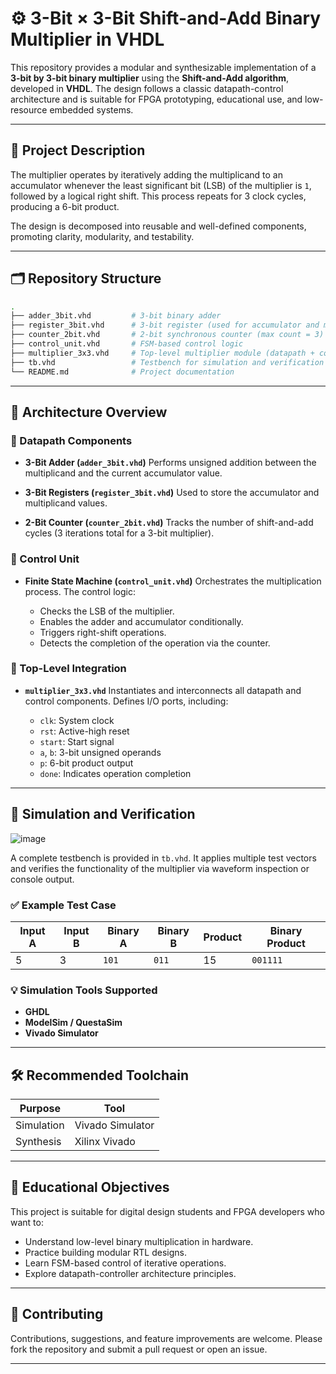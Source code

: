 # ⚙️ 3-Bit × 3-Bit Shift-and-Add Binary Multiplier in VHDL

This repository provides a modular and synthesizable implementation of a **3-bit by 3-bit binary multiplier** using the **Shift-and-Add algorithm**, developed in **VHDL**. The design follows a classic datapath-control architecture and is suitable for FPGA prototyping, educational use, and low-resource embedded systems.

---

## 📌 Project Description

The multiplier operates by iteratively adding the multiplicand to an accumulator whenever the least significant bit (LSB) of the multiplier is `1`, followed by a logical right shift. This process repeats for 3 clock cycles, producing a 6-bit product.

The design is decomposed into reusable and well-defined components, promoting clarity, modularity, and testability.

---

## 🗂️ Repository Structure

```bash
.
├── adder_3bit.vhd         # 3-bit binary adder
├── register_3bit.vhd      # 3-bit register (used for accumulator and multiplicand)
├── counter_2bit.vhd       # 2-bit synchronous counter (max count = 3)
├── control_unit.vhd       # FSM-based control logic
├── multiplier_3x3.vhd     # Top-level multiplier module (datapath + control)
├── tb.vhd                 # Testbench for simulation and verification
└── README.md              # Project documentation
```

---

## 🧠 Architecture Overview

### 🔹 Datapath Components

* **3-Bit Adder (`adder_3bit.vhd`)**
  Performs unsigned addition between the multiplicand and the current accumulator value.

* **3-Bit Registers (`register_3bit.vhd`)**
  Used to store the accumulator and multiplicand values.

* **2-Bit Counter (`counter_2bit.vhd`)**
  Tracks the number of shift-and-add cycles (3 iterations total for a 3-bit multiplier).

### 🔹 Control Unit

* **Finite State Machine (`control_unit.vhd`)**
  Orchestrates the multiplication process. The control logic:

  * Checks the LSB of the multiplier.
  * Enables the adder and accumulator conditionally.
  * Triggers right-shift operations.
  * Detects the completion of the operation via the counter.

### 🔹 Top-Level Integration

* **`multiplier_3x3.vhd`**
  Instantiates and interconnects all datapath and control components. Defines I/O ports, including:

  * `clk`: System clock
  * `rst`: Active-high reset
  * `start`: Start signal
  * `a`, `b`: 3-bit unsigned operands
  * `p`: 6-bit product output
  * `done`: Indicates operation completion

---

## 🧪 Simulation and Verification
![image](https://github.com/user-attachments/assets/d97481b4-82da-4413-9503-79a975603bd9)


A complete testbench is provided in `tb.vhd`. It applies multiple test vectors and verifies the functionality of the multiplier via waveform inspection or console output.

### ✅ Example Test Case

| Input A | Input B | Binary A | Binary B | Product | Binary Product |
| ------- | ------- | -------- | -------- | ------- | -------------- |
| 5       | 3       | `101`    | `011`    | 15      | `001111`       |

### 💡 Simulation Tools Supported

* **GHDL**
* **ModelSim / QuestaSim**
* **Vivado Simulator**

---

## 🛠️ Recommended Toolchain

| Purpose     | Tool                                                                                               |
| ----------- | -------------------------------------------------------------------------------------------------- |
| Simulation  | Vivado Simulator                                                                   |
| Synthesis   | Xilinx Vivado                                                                     |

---

## 🎯 Educational Objectives

This project is suitable for digital design students and FPGA developers who want to:

* Understand low-level binary multiplication in hardware.
* Practice building modular RTL designs.
* Learn FSM-based control of iterative operations.
* Explore datapath-controller architecture principles.

---

## 🤝 Contributing

Contributions, suggestions, and feature improvements are welcome. Please fork the repository and submit a pull request or open an issue.

---
